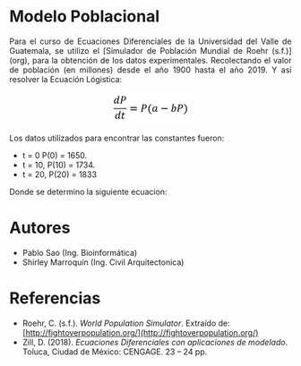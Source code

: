 # Modelo Poblacional
<p align ="justify">
Para el curso de Ecuaciones Diferenciales de la Universidad del Valle de Guatemala, se utilizo el [Simulador de Población Mundial de Roehr (s.f.)](org), para la obtención de los datos experimentales. Recolectando el valor de población (en millones) desde el año 1900 hasta el año 2019. Y así resolver la Ecuación Lógistica:
</p>
           
<p align="center">
  <img src="ecuacion_logistica.png"></img>
</p>

Los datos utilizados para encontrar las constantes fueron: 
 * t = 0  P(0) = 1650.
 * t = 10, P(10) = 1734. 
 * t = 20, P(20) = 1833

Donde se determino la siguiente ecuacion:



# Autores
* Pablo Sao (Ing. Bioinformática)
* Shirley Marroquín (Ing. Civil Arquitectonica)

# Referencias
* Roehr, C. (s.f.). *World Population Simulator*. Extraído de: [http://fightoverpopulation.org/](http://fightoverpopulation.org/)
* Zill, D. (2018). *Ecuaciones Diferenciales con aplicaciones de modelado*. Toluca, Ciudad de México: CENGAGE. 23 – 24 pp.
